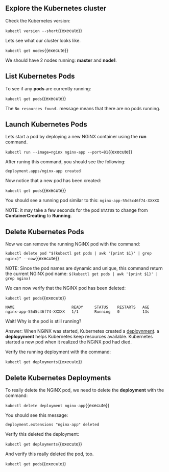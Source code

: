 ## Explore the Kubernetes cluster

Check the Kubernetes version:

`kubectl version --short`{{execute}}

Lets see what our cluster looks like.

`kubectl get nodes`{{execute}}

We should have 2 nodes running: **master** and **node1**.

## List Kubernetes Pods

To see if any **pods** are currently running:

`kubectl get pods`{{execute}}

The `No resources found.` message means that there are no pods running.

## Launch Kubernetes Pods

Lets start a pod by deploying a new NGiNX container using the **run** command.

`kubectl run --image=nginx nginx-app --port=81`{{execute}}

After runing this command, you should see the following:

`deployment.apps/nginx-app created`

Now notice that a new pod has been created:

`kubectl get pods`{{execute}}

You should see a running pod similar to this: `nginx-app-55d5c46f74-XXXXX`

NOTE: it may take a few seconds for the pod `STATUS` to change from **ContainerCreating** to **Running**.

## Delete Kubernetes Pods

Now we can remove the running NGiNX pod with the command:

`kubectl delete pod "$(kubectl get pods | awk '{print $1}' | grep nginx)" --now`{{execute}}

NOTE: Since the pod names are dynamic and unique, this command return the current NGiNX pod name:
`$(kubectl get pods | awk '{print $1}' | grep nginx)`

We can now verify that the NGiNX pod has been deleted:

`kubectl get pods`{{execute}}

```
NAME                         READY     STATUS    RESTARTS   AGE
nginx-app-55d5c46f74-XXXXX   1/1       Running   0          13s
```

Wait! Why is the pod is still running?

Answer: When NGiNX was started, Kubernetes created a [deploynment](https://kubernetes.io/docs/concepts/workloads/controllers/deployment/). a **deplopyment** helps Kubernetes keep resources available. Kubernetes started a new pod when it realized the NGiNX pod had died.

Verify the running deployment with the command:

`kubectl get deployments`{{execute}}

## Delete Kubernetes Deployments

To really delete the NGiNX pod, we need to delete the **deployment** with the command:

`kubectl delete deployment nginx-app`{{execute}}

You should see this message:

`deployment.extensions "nginx-app" deleted`

Verify this deleted the deployment:

`kubectl get deployments`{{execute}}

And verify this really deleted the pod, too.

`kubectl get pods`{{execute}}

